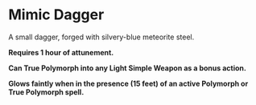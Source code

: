 # Mimic Dagger
A small dagger, forged with silvery-blue meteorite steel.

**Requires 1 hour of attunement.**

**Can True Polymorph into any Light Simple Weapon as a bonus action.**

**Glows faintly when in the presence (15 feet) of an active Polymorph or True Polymorph spell.**
